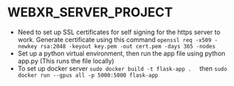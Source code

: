 # WEBXR_SERVER_PROJECT
-  Need to set up SSL certificates for self signing for the https server to work. Generate certificate using this command ```openssl req -x509 -newkey rsa:2048 -keyout key.pem -out cert.pem -days 365 -nodes```
- Set up a python virtual environment, then run the app file using python app.py (This runs the file locally)
- To set up docker server ```sudo docker build -t flask-app .  ``` then ``` sudo docker run --gpus all -p 5000:5000 flask-app   ```